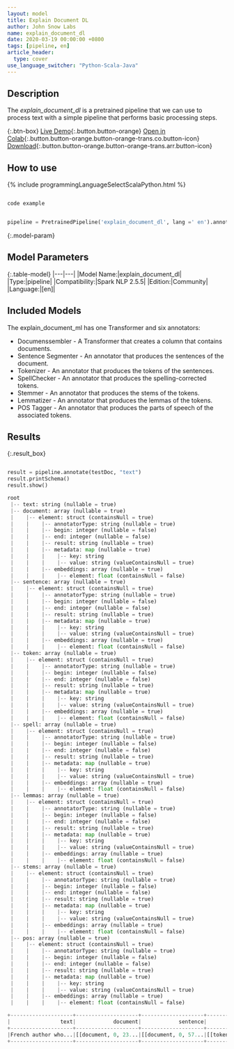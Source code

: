 ```yaml
---
layout: model
title: Explain Document DL
author: John Snow Labs
name: explain_document_dl
date: 2020-03-19 00:00:00 +0800
tags: [pipeline, en]
article_header:
  type: cover
use_language_switcher: "Python-Scala-Java"
---
```


## Description
The *explain_document_dl* is a pretrained pipeline that we can use to process text with a simple pipeline that performs basic processing steps.

{:.btn-box}
[Live Demo](){:.button.button-orange}
[Open in Colab](https://colab.research.google.com/github/JohnSnowLabs/spark-nlp-workshop/blob/master/jupyter/annotation/english/explain-document-ml/explain_document_ml.ipynb){:.button.button-orange.button-orange-trans.co.button-icon}
[Download](https://s3.amazonaws.com/auxdata.johnsnowlabs.com/public/models/explain_document_dl_en_2.4.3_2.4_1584626657780.zip){:.button.button-orange.button-orange-trans.arr.button-icon}

## How to use

{% include programmingLanguageSelectScalaPython.html %}

```scala

code example
```

```python

pipeline = PretrainedPipeline('explain_document_dl', lang =' en').annotate(' Hello world!')
```

{:.model-param}
## Model Parameters

{:.table-model}
|---|---|
|Model Name:|explain_document_dl|
|Type:|pipeline|
|Compatibility:|Spark NLP 2.5.5|
|Edition:|Community|
|Language:|[en]|


## Included Models 
The explain_document_ml has one Transformer and six annotators: 
- Documenssembler - A Transformer that creates a column that contains documents. 
- Sentence Segmenter - An annotator that produces the sentences of the document. 
- Tokenizer - An annotator that produces the tokens of the sentences. 
- SpellChecker - An annotator that produces the spelling-corrected tokens. 
- Stemmer - An annotator that produces the stems of the tokens. 
- Lemmatizer - An annotator that produces the lemmas of the tokens. 
- POS Tagger - An annotator that produces the parts of speech of the associated tokens.

## Results

{:.result_box}
```python

result = pipeline.annotate(testDoc, "text")
result.printSchema()
result.show()

root
 |-- text: string (nullable = true)
 |-- document: array (nullable = true)
 |    |-- element: struct (containsNull = true)
 |    |    |-- annotatorType: string (nullable = true)
 |    |    |-- begin: integer (nullable = false)
 |    |    |-- end: integer (nullable = false)
 |    |    |-- result: string (nullable = true)
 |    |    |-- metadata: map (nullable = true)
 |    |    |    |-- key: string
 |    |    |    |-- value: string (valueContainsNull = true)
 |    |    |-- embeddings: array (nullable = true)
 |    |    |    |-- element: float (containsNull = false)
 |-- sentence: array (nullable = true)
 |    |-- element: struct (containsNull = true)
 |    |    |-- annotatorType: string (nullable = true)
 |    |    |-- begin: integer (nullable = false)
 |    |    |-- end: integer (nullable = false)
 |    |    |-- result: string (nullable = true)
 |    |    |-- metadata: map (nullable = true)
 |    |    |    |-- key: string
 |    |    |    |-- value: string (valueContainsNull = true)
 |    |    |-- embeddings: array (nullable = true)
 |    |    |    |-- element: float (containsNull = false)
 |-- token: array (nullable = true)
 |    |-- element: struct (containsNull = true)
 |    |    |-- annotatorType: string (nullable = true)
 |    |    |-- begin: integer (nullable = false)
 |    |    |-- end: integer (nullable = false)
 |    |    |-- result: string (nullable = true)
 |    |    |-- metadata: map (nullable = true)
 |    |    |    |-- key: string
 |    |    |    |-- value: string (valueContainsNull = true)
 |    |    |-- embeddings: array (nullable = true)
 |    |    |    |-- element: float (containsNull = false)
 |-- spell: array (nullable = true)
 |    |-- element: struct (containsNull = true)
 |    |    |-- annotatorType: string (nullable = true)
 |    |    |-- begin: integer (nullable = false)
 |    |    |-- end: integer (nullable = false)
 |    |    |-- result: string (nullable = true)
 |    |    |-- metadata: map (nullable = true)
 |    |    |    |-- key: string
 |    |    |    |-- value: string (valueContainsNull = true)
 |    |    |-- embeddings: array (nullable = true)
 |    |    |    |-- element: float (containsNull = false)
 |-- lemmas: array (nullable = true)
 |    |-- element: struct (containsNull = true)
 |    |    |-- annotatorType: string (nullable = true)
 |    |    |-- begin: integer (nullable = false)
 |    |    |-- end: integer (nullable = false)
 |    |    |-- result: string (nullable = true)
 |    |    |-- metadata: map (nullable = true)
 |    |    |    |-- key: string
 |    |    |    |-- value: string (valueContainsNull = true)
 |    |    |-- embeddings: array (nullable = true)
 |    |    |    |-- element: float (containsNull = false)
 |-- stems: array (nullable = true)
 |    |-- element: struct (containsNull = true)
 |    |    |-- annotatorType: string (nullable = true)
 |    |    |-- begin: integer (nullable = false)
 |    |    |-- end: integer (nullable = false)
 |    |    |-- result: string (nullable = true)
 |    |    |-- metadata: map (nullable = true)
 |    |    |    |-- key: string
 |    |    |    |-- value: string (valueContainsNull = true)
 |    |    |-- embeddings: array (nullable = true)
 |    |    |    |-- element: float (containsNull = false)
 |-- pos: array (nullable = true)
 |    |-- element: struct (containsNull = true)
 |    |    |-- annotatorType: string (nullable = true)
 |    |    |-- begin: integer (nullable = false)
 |    |    |-- end: integer (nullable = false)
 |    |    |-- result: string (nullable = true)
 |    |    |-- metadata: map (nullable = true)
 |    |    |    |-- key: string
 |    |    |    |-- value: string (valueContainsNull = true)
 |    |    |-- embeddings: array (nullable = true)
 |    |    |    |-- element: float (containsNull = false)

+--------------------+--------------------+--------------------+--------------------+--------------------+--------------------+--------------------+--------------------+
|                text|            document|            sentence|               token|               spell|              lemmas|               stems|                 pos|
+--------------------+--------------------+--------------------+--------------------+--------------------+--------------------+--------------------+--------------------+
|French author who...|[[document, 0, 23...|[[document, 0, 57...|[[token, 0, 5, Fr...|[[token, 0, 5, Fr...|[[token, 0, 5, Fr...|[[token, 0, 5, fr...|[[pos, 0, 5, JJ, ...|
+--------------------+--------------------+--------------------+--------------------+--------------------+--------------------+--------------------+--------------------+

```